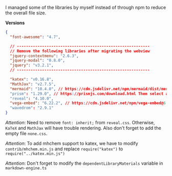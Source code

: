 I managed some of the libraries by myself instead of through npm to reduce the overall file size.

**Versions**

```json
{
  "font-awesome": "4.7",

  // ----------------------------------------------------------
  // Remove the following libraries after migrating the webview
  "jquery-contextmenu": "2.6.3",
  "jquery-modal": "0.8.0",
  "jquery": "v3.2.1",
  // ----------------------------------------------------------

  "katex": "v0.16.8",
  "MathJax": "v2.7.5",
  "mermaid": "10.4.0", // https://cdn.jsdelivr.net/npm/mermaid/dist/mermaid.min.js
  "prism": "1.29.0", // https://prismjs.com/download.html Then select all languages
  "reveal": "4.10.0",
  "vega-embed": "6.22.2", // https://cdn.jsdelivr.net/npm/vega-embed@6.22.2/build/vega-embed.min.js
  "wavedrom": "2.9.1"
}
```

_Attention_: Need to remove `font: inherit;` from `reveal.css`. Otherwise, `KaTeX` and `MathJax` will have trouble rendering. Also don't forget to add the empty file `none.css`.

_Attention_: To add mhchem support to katex, we have to modify `contrib/mhchem.min.js` and replace `require("katex")` to `require("../katex.min.js")`

_Attention_: Don't forget to modify the `dependentLibraryMaterials` variable in `markdown-engine.ts`

